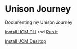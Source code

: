# Unison Journey

Documenting my Unison Journey

[Install UCM CLI](InstallUcm.md) and [Run it](RunUcm.md)

[Install UCM Desktop](InstallUcmDesktop.md)
